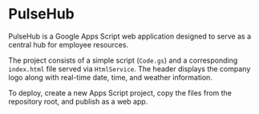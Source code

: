 # PulseHub

PulseHub is a Google Apps Script web application designed to serve as a central hub for employee resources.

The project consists of a simple script (`Code.gs`) and a corresponding `index.html` file served via `HtmlService`. The header displays the company logo along with real-time date, time, and weather information.

To deploy, create a new Apps Script project, copy the files from the repository root, and publish as a web app.
